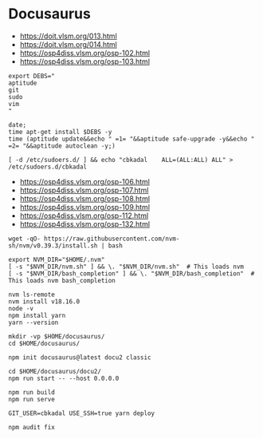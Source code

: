 # Docusaurus

* <https://doit.vlsm.org/013.html>
* <https://doit.vlsm.org/014.html>
* <https://osp4diss.vlsm.org/osp-102.html>
* <https://osp4diss.vlsm.org/osp-103.html>

```
export DEBS="
aptitude
git
sudo
vim
"

```

```
date;
time apt-get install $DEBS -y
time (aptitude update&&echo " =1= "&&aptitude safe-upgrade -y&&echo " =2= "&&aptitude autoclean -y;)

```

```
[ -d /etc/sudoers.d/ ] && echo "cbkadal    ALL=(ALL:ALL) ALL" > /etc/sudoers.d/cbkadal

````

* <https://osp4diss.vlsm.org/osp-106.html>
* <https://osp4diss.vlsm.org/osp-107.html>
* <https://osp4diss.vlsm.org/osp-108.html>
* <https://osp4diss.vlsm.org/osp-109.html>
* <https://osp4diss.vlsm.org/osp-112.html>
* <https://osp4diss.vlsm.org/osp-132.html>

```
wget -qO- https://raw.githubusercontent.com/nvm-sh/nvm/v0.39.3/install.sh | bash

```

```
export NVM_DIR="$HOME/.nvm"
[ -s "$NVM_DIR/nvm.sh" ] && \. "$NVM_DIR/nvm.sh"  # This loads nvm
[ -s "$NVM_DIR/bash_completion" ] && \. "$NVM_DIR/bash_completion"  # This loads nvm bash_completion

```

```
nvm ls-remote
nvm install v18.16.0
node -v
npm install yarn
yarn --version
```

```
mkdir -vp $HOME/docusaurus/
cd $HOME/docusaurus/

```

```
npm init docusaurus@latest docu2 classic

```

```
cd $HOME/docusaurus/docu2/
npm run start -- --host 0.0.0.0

```

```
npm run build
npm run serve

```

```
GIT_USER=cbkadal USE_SSH=true yarn deploy

```

```
npm audit fix

```


